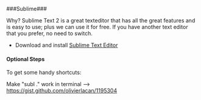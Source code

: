 ###Sublime###

Why? Sublime Text 2 is a great texteditor that has all the great features and is easy to use; plus we can use it for free. If you have another text editor that you prefer, no need to switch.

* Download and install [Sublime Text Editor](http://www.sublimetext.com/2)


#### Optional Steps ####

To get some handy shortcuts:

Make "subl ." work in terminal
--> https://gist.github.com/olivierlacan/1195304
